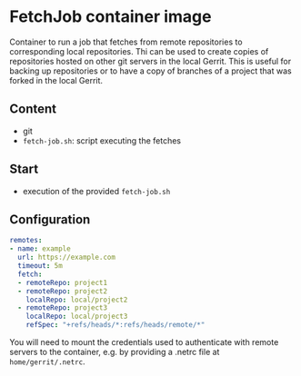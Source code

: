 # FetchJob container image

Container to run a job that fetches from remote repositories to corresponding
local repositories. Thi can be used to create copies of repositories hosted on
other git servers in the local Gerrit. This is useful for backing up repositories
or to have a copy of branches of a project that was forked in the local Gerrit.

## Content

* git
* `fetch-job.sh`: script executing the fetches

## Start

*  execution of the provided `fetch-job.sh`

## Configuration

```yaml
remotes:
- name: example
  url: https://example.com
  timeout: 5m
  fetch:
  - remoteRepo: project1
  - remoteRepo: project2
    localRepo: local/project2
  - remoteRepo: project3
    localRepo: local/project3
    refSpec: "+refs/heads/*:refs/heads/remote/*"
```

You will need to mount the credentials used to authenticate with remote servers
to the container, e.g. by providing a .netrc file at `home/gerrit/.netrc`.
